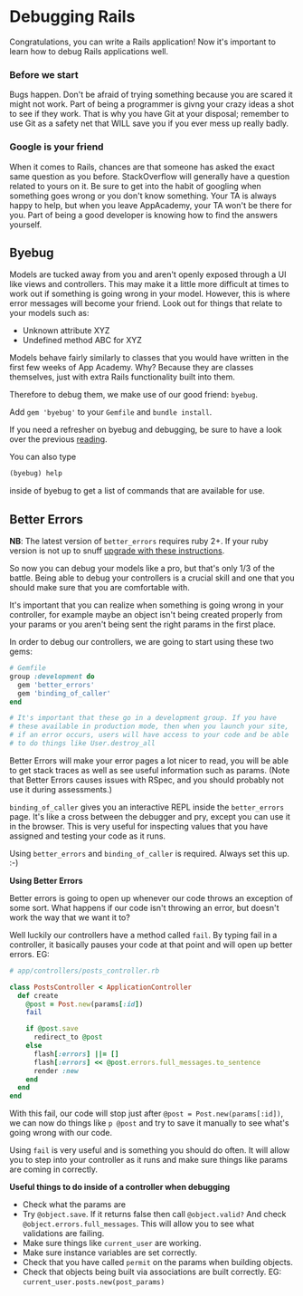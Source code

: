 # Debugging Rails

Congratulations, you can write a Rails
application! Now it's important to learn how to debug Rails
applications well.

### Before we start

Bugs happen. Don't be afraid of trying something because you are
scared it might not work. Part of being a programmer is givng your crazy ideas a shot to see if they work. That is
why you have Git at your disposal; remember to use Git as a safety net
that WILL save you if you ever mess up really badly.

### Google is your friend

When it comes to Rails, chances are that someone has asked the exact
same question as you before. StackOverflow will generally have a
question related to yours on it. Be sure to get into the habit of
googling when something goes wrong or you don't know something. Your
TA is always happy to help, but when you leave AppAcademy, your TA
won't be there for you. Part of being a good developer is knowing how
to find the answers yourself.

## Byebug

Models are tucked away from you and aren't openly exposed through a UI
like views and controllers. This may make it a little more difficult
at times to work out if something is going wrong in your
model. However, this is where error messages will become your
friend. Look out for things that relate to your models such as:

  * Unknown attribute XYZ
  * Undefined method ABC for XYZ

Models behave fairly similarly to classes that you would have written
in the first few weeks of App Academy. Why? Because they are classes
themselves, just with extra Rails functionality built into them.

Therefore to debug them, we make use of our good friend: `byebug`.

Add `gem 'byebug'` to your `Gemfile` and `bundle install`.

If you need a refresher on byebug and debugging, be sure to have a
look over the previous [reading][debugging-reading].

You can also type

```ruby
(byebug) help
```

inside of byebug to get a list of commands that are
available for use.

[debugging-reading]: ../../ruby/readings/debugger.md

## Better Errors

**NB**: The latest version of `better_errors` requires ruby 2+. If
your ruby version is not up to snuff
[upgrade with these instructions][dotfiles].

So now you can debug your models like a pro, but that's only 1/3 of
the battle. Being able to debug your controllers is a crucial skill
and one that you should make sure that you are comfortable with.

It's important that you can realize when something is going wrong in
your controller, for example maybe an object isn't being created
properly from your params or you aren't being sent the right params in
the first place.

In order to debug our controllers, we are going to start using these
two gems:

```ruby
# Gemfile
group :development do
  gem 'better_errors'
  gem 'binding_of_caller'
end

# It's important that these go in a development group. If you have
# these available in production mode, then when you launch your site,
# if an error occurs, users will have access to your code and be able
# to do things like User.destroy_all
```

Better Errors will make your error pages a lot nicer to read, you will
be able to get stack traces as well as see useful information such as
params.  (Note that Better Errors causes issues with RSpec, and you
should probably not use it during assessments.)

`binding_of_caller` gives you an interactive REPL inside the
`better_errors` page. It's like a cross between the debugger and pry,
except you can use it in the browser. This is very useful for
inspecting values that you have assigned and testing your code as it
runs.

Using `better_errors` and `binding_of_caller` is required. Always set
this up. :-)

**Using Better Errors**

Better errors is going to open up whenever our code throws an
exception of some sort. What happens if our code isn't
throwing an error, but doesn't work the way that we want it to?

Well luckily our controllers have a method called `fail`. By typing
fail in a controller, it basically pauses your code at that point and
will open up better errors. EG:

```ruby
# app/controllers/posts_controller.rb

class PostsController < ApplicationController
  def create
    @post = Post.new(params[:id])
    fail

    if @post.save
      redirect_to @post
    else
      flash[:errors] ||= []
      flash[:errors] << @post.errors.full_messages.to_sentence
      render :new
    end
  end
end
```

With this fail, our code will stop just after `@post =
Post.new(params[:id])`, we can now do things like `p @post` and try to
save it manually to see what's going wrong with our code.

Using `fail` is very useful and is something you should do often. It
will allow you to step into your controller as it runs and make sure
things like params are coming in correctly.

**Useful things to do inside of a controller when debugging**

* Check what the params are
* Try `@object.save`. If it returns false then call `@object.valid?`
  And check `@object.errors.full_messages`. This will allow you to see
  what validations are failing.
* Make sure things like `current_user` are working.
* Make sure instance variables are set correctly.
* Check that you have called `permit` on the params when building
  objects.
* Check that objects being built via associations are built
  correctly. EG: `current_user.posts.new(post_params)`

[dotfiles]: https://github.com/appacademy/dotfiles
